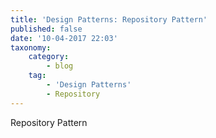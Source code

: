 ```yaml
---
title: 'Design Patterns: Repository Pattern'
published: false
date: '10-04-2017 22:03'
taxonomy:
    category:
        - blog
    tag:
        - 'Design Patterns'
        - Repository
---
```


Repository Pattern